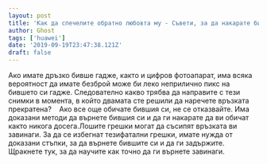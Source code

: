 ```yaml
---
layout: post
title: 'Как да спечелите обратно любовта му - Съвети, за да накарате бившия си да се влюби отново във вас след развод'
author: Ghost
tags: ['huawei']
date: '2019-09-19T23:47:38.121Z'
draft: false
---
```


Ако имате дръзко бивше гадже, както и цифров фотоапарат, има всяка вероятност да имате безброй може би леко неприлично пикс на бившето си гадже. Следователно какво трябва да направите с тези снимки в момента, в който двамата сте решили да наречете връзката прекратена?    Ако все още обичате бившия си, не се отказвайте. Има доказани методи да върнете бившия си и да ги накарате да ви обичат както никога досега.Лошите грешки могат да съсипят връзката ви завинаги. За да се избегнат тезифатални грешки, имате нужда от доказани стъпки, за да върнете бившите си и да ги задържите.  Щракнете тук, за да научите как точно да ги върнете завинаги.
